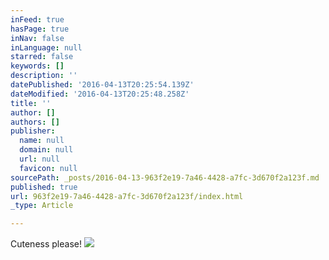 ```yaml
---
inFeed: true
hasPage: true
inNav: false
inLanguage: null
starred: false
keywords: []
description: ''
datePublished: '2016-04-13T20:25:54.139Z'
dateModified: '2016-04-13T20:25:48.258Z'
title: ''
author: []
authors: []
publisher:
  name: null
  domain: null
  url: null
  favicon: null
sourcePath: _posts/2016-04-13-963f2e19-7a46-4428-a7fc-3d670f2a123f.md
published: true
url: 963f2e19-7a46-4428-a7fc-3d670f2a123f/index.html
_type: Article

---
```

Cuteness please!
![](https://the-grid-user-content.s3-us-west-2.amazonaws.com/2567932b-ff40-4336-ab3d-2de0c1c299c1.jpg)